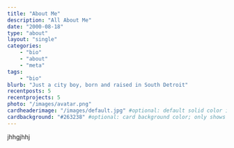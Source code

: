```yaml
---
title: "About Me"
description: "All About Me"
date: "2000-08-18"
type: "about"
layout: "single"
categories:
    - "bio"
    - "about"
    - "meta"
tags:
    - "bio"
blurb: "Just a city boy, born and raised in South Detroit"
recentposts: 5
recentprojects: 5
photo: "/images/avatar.png"
cardheaderimage: "/images/default.jpg" #optional: default solid color if unset
cardbackground: "#263238" #optional: card background color; only shows when no image specified
---
```

jhhgjhhj
